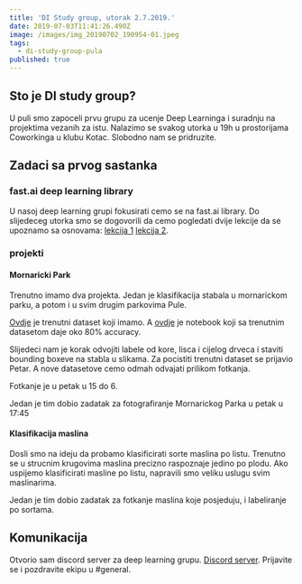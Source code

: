 ```yaml
---
title: 'DI Study group, utorak 2.7.2019.'
date: 2019-07-03T11:41:26.490Z
image: /images/img_20190702_190954-01.jpeg
tags:
  - di-study-group-pula
published: true
---
```

## Sto je DI study group?

U puli smo zapoceli prvu grupu za ucenje Deep Learninga i suradnju na projektima vezanih za istu. Nalazimo se svakog utorka u 19h u prostorijama Coworkinga u klubu Kotac. Slobodno nam se pridruzite.

## Zadaci sa prvog sastanka

### fast.ai deep learning library
U nasoj deep learning grupi fokusirati cemo se na fast.ai library.
 Do slijedeceg utorka smo se dogovorili da cemo pogledati dvije lekcije da se upoznamo sa osnovama:
[lekcija 1](https://www.youtube.com/watch?v=XfoYk_Z5AkI)
[lekcija 2](https://www.youtube.com/watch?v=ccMHJeQU4Qw).

### projekti

#### Mornaricki Park
Trenutno imamo dva projekta. Jedan je klasifikacija stabala u mornarickom parku, a potom i u svim drugim parkovima Pule. 

[Ovdje](https://drive.google.com/open?id=1lOZaU1CTST_xeiNllqZpbsKH7NJ70IPV) je trenutni dataset koji imamo. A  [ovdje](https://www.kaggle.com/matejthetree/mornaricki-park?scriptVersionId=16675074) je notebook koji sa trenutnim datasetom daje oko 80% accuracy. 

Slijedeci nam je korak odvojiti labele od kore, lisca i cijelog drveca i staviti bounding boxeve na stabla u slikama. Za pocistiti trenutni dataset se prijavio Petar. A nove datasetove cemo odmah odvajati prilikom fotkanja.

Fotkanje je u petak u 15 do 6.


Jedan je tim dobio zadatak za fotografiranje Mornarickog Parka u petak u 17:45

#### Klasifikacija maslina
Dosli smo na ideju da probamo klasificirati sorte maslina po listu. Trenutno se u strucnim krugovima maslina precizno raspoznaje jedino po plodu. Ako uspijemo klasificirati masline po listu, napravili smo veliku uslugu svim maslinarima.

Jedan je tim dobio zadatak za fotkanje maslina koje posjeduju, i labeliranje po sortama.

## Komunikacija
Otvorio sam discord server za deep learning grupu.
[Discord server](https://discord.gg/NyEKg3j).
Prijavite se i pozdravite ekipu u #general. 



